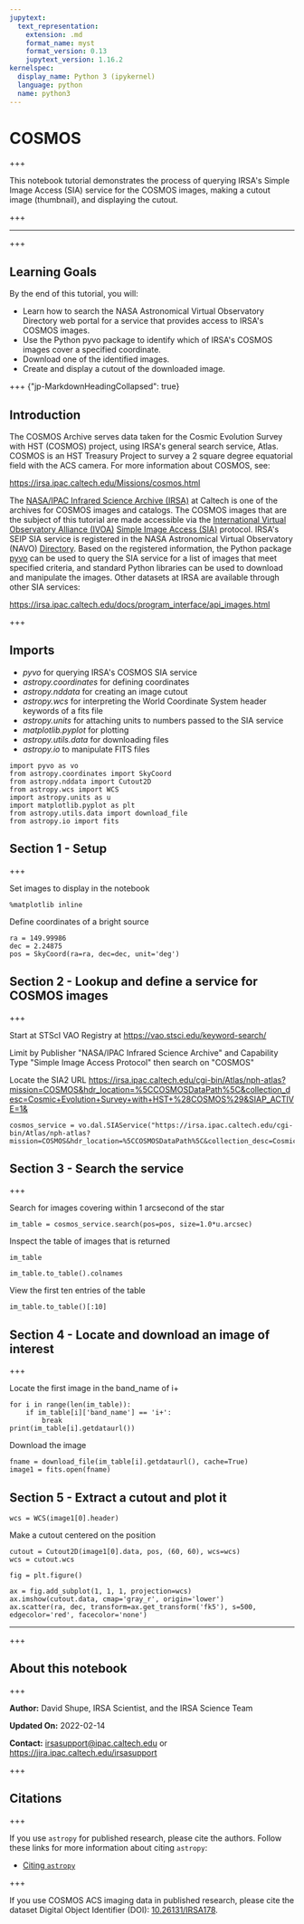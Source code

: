 ```yaml
---
jupytext:
  text_representation:
    extension: .md
    format_name: myst
    format_version: 0.13
    jupytext_version: 1.16.2
kernelspec:
  display_name: Python 3 (ipykernel)
  language: python
  name: python3
---
```


# COSMOS

+++

This notebook tutorial demonstrates the process of querying IRSA's Simple Image Access (SIA) service for the COSMOS images, making a cutout image (thumbnail), and displaying the cutout.

+++

***

+++

## Learning Goals

By the end of this tutorial, you will:

* Learn how to search the NASA Astronomical Virtual Observatory Directory web portal for a service that provides access to IRSA's COSMOS images.
* Use the Python pyvo package to identify which of IRSA's COSMOS images cover a specified coordinate.
* Download one of the identified images.
* Create and display a cutout of the downloaded image.

+++ {"jp-MarkdownHeadingCollapsed": true}

## Introduction

The COSMOS Archive serves data taken for the Cosmic Evolution Survey with HST (COSMOS) project, using IRSA's general search service, Atlas. COSMOS is an HST Treasury Project to survey a 2 square degree equatorial field with the ACS camera. For more information about COSMOS, see:

https://irsa.ipac.caltech.edu/Missions/cosmos.html

The [NASA/IPAC Infrared Science Archive (IRSA)](https://irsa.ipac.caltech.edu) at Caltech is one of the archives for COSMOS images and catalogs. The COSMOS images that are the subject of this tutorial are made accessible via the [International Virtual Observatory Alliance (IVOA)](https://ivoa.net) [Simple Image Access (SIA)](https://wiki.ivoa.net/internal/IVOA/SiaInterface/SIA-V2-Analysis.pdf) protocol. IRSA's SEIP SIA service is registered in the NASA Astronomical Virtual Observatory (NAVO) [Directory](https://vao.stsci.edu). Based on the registered information, the Python package [pyvo](https://pyvo.readthedocs.io) can be used to query the SIA service for a list of images that meet specified criteria, and standard Python libraries can be used to download and manipulate the images.
Other datasets at IRSA are available through other SIA services:

https://irsa.ipac.caltech.edu/docs/program_interface/api_images.html


+++

## Imports

- *pyvo* for querying IRSA's COSMOS SIA service
- *astropy.coordinates* for defining coordinates
- *astropy.nddata* for creating an image cutout
- *astropy.wcs* for interpreting the World Coordinate System header keywords of a fits file
- *astropy.units* for attaching units to numbers passed to the SIA service
- *matplotlib.pyplot* for plotting
- *astropy.utils.data* for downloading files
- *astropy.io* to manipulate FITS files

```{code-cell} ipython3
import pyvo as vo
from astropy.coordinates import SkyCoord
from astropy.nddata import Cutout2D
from astropy.wcs import WCS
import astropy.units as u
import matplotlib.pyplot as plt
from astropy.utils.data import download_file
from astropy.io import fits
```

## Section 1 - Setup

+++

Set images to display in the notebook

```{code-cell} ipython3
%matplotlib inline
```

Define coordinates of a bright source

```{code-cell} ipython3
ra = 149.99986
dec = 2.24875
pos = SkyCoord(ra=ra, dec=dec, unit='deg')
```

## Section 2 - Lookup and define a service for COSMOS images

+++

Start at STScI VAO Registry at https://vao.stsci.edu/keyword-search/

Limit by Publisher "NASA/IPAC Infrared Science Archive" and Capability Type "Simple Image Access Protocol" then search on "COSMOS"

Locate the SIA2 URL https://irsa.ipac.caltech.edu/cgi-bin/Atlas/nph-atlas?mission=COSMOS&hdr_location=%5CCOSMOSDataPath%5C&collection_desc=Cosmic+Evolution+Survey+with+HST+%28COSMOS%29&SIAP_ACTIVE=1&

```{code-cell} ipython3
cosmos_service = vo.dal.SIAService("https://irsa.ipac.caltech.edu/cgi-bin/Atlas/nph-atlas?mission=COSMOS&hdr_location=%5CCOSMOSDataPath%5C&collection_desc=Cosmic+Evolution+Survey+with+HST+%28COSMOS%29&SIAP_ACTIVE=1&")
```

## Section 3 - Search the service

+++

Search for images covering within 1 arcsecond of the star

```{code-cell} ipython3
im_table = cosmos_service.search(pos=pos, size=1.0*u.arcsec)
```

Inspect the table of images that is returned

```{code-cell} ipython3
im_table
```

```{code-cell} ipython3
im_table.to_table().colnames
```

View the first ten entries of the table

```{code-cell} ipython3
im_table.to_table()[:10]
```

## Section 4 - Locate and download an image of interest

+++

Locate the first image in the band_name of i+

```{code-cell} ipython3
for i in range(len(im_table)):
    if im_table[i]['band_name'] == 'i+':
        break
print(im_table[i].getdataurl())
```

Download the image

```{code-cell} ipython3
fname = download_file(im_table[i].getdataurl(), cache=True)
image1 = fits.open(fname)
```

## Section 5 - Extract a cutout and plot it

```{code-cell} ipython3
wcs = WCS(image1[0].header)
```

Make a cutout centered on the position

```{code-cell} ipython3
cutout = Cutout2D(image1[0].data, pos, (60, 60), wcs=wcs)
wcs = cutout.wcs
```

```{code-cell} ipython3
fig = plt.figure()

ax = fig.add_subplot(1, 1, 1, projection=wcs)
ax.imshow(cutout.data, cmap='gray_r', origin='lower')
ax.scatter(ra, dec, transform=ax.get_transform('fk5'), s=500, edgecolor='red', facecolor='none')
```

***

+++

## About this notebook

+++

**Author:** David Shupe, IRSA Scientist, and the IRSA Science Team

**Updated On:** 2022-02-14

**Contact:** irsasupport@ipac.caltech.edu or https://jira.ipac.caltech.edu/irsasupport

+++

## Citations

+++

If you use `astropy` for published research, please cite the authors. Follow these links for more information about citing `astropy`:

* [Citing `astropy`](https://www.astropy.org/acknowledging.html)

+++

If you use COSMOS ACS imaging data in published research,  please cite the dataset Digital Object Identifier (DOI): [10.26131/IRSA178](https://www.ipac.caltech.edu/doi/irsa/10.26131/IRSA178).

```{code-cell} ipython3

```
